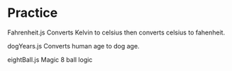 # Practice
Fahrenheit.js
Converts Kelvin to celsius then converts celsius to fahenheit.

dogYears.js
Converts human age to dog age.

eightBall.js
Magic 8 ball logic
